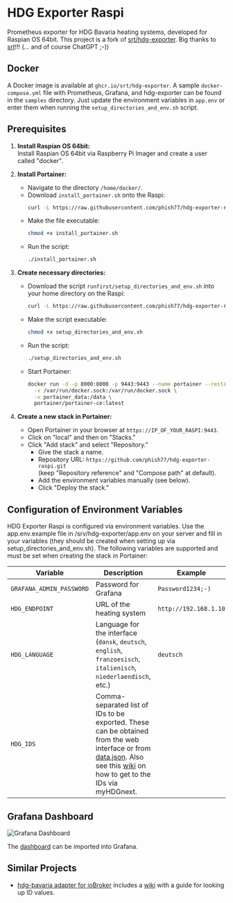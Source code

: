 # HDG Exporter Raspi

Prometheus exporter for HDG Bavaria heating systems, developed for Raspian OS 64bit. This project is a fork of [srt/hdg-exporter](https://github.com/srt/hdg-exporter). Big thanks to [srt](https://github.com/srt/hdg-exporter)!!! (... and of course ChatGPT ;-))

## Docker

A Docker image is available at `ghcr.io/srt/hdg-exporter`. A sample `docker-compose.yml` file with Prometheus, Grafana, and hdg-exporter can be found in the `samples` directory. Just update the environment variables in `app.env` or enter them when running the `setup_directories_and_env.sh` script.

## Prerequisites

1. **Install Raspian OS 64bit:**  
   Install Raspian OS 64bit via Raspberry Pi Imager and create a user called "docker".

2. **Install Portainer:**
   - Navigate to the directory `/home/docker/`.
   - Download `install_portainer.sh` onto the Raspi:  
     ```bash
     curl -L https://raw.githubusercontent.com/phish77/hdg-exporter-raspi/main/runfirst/install_portainer.sh -o install_portainer.sh
     ```
   - Make the file executable:  
     ```bash
     chmod +x install_portainer.sh
     ```
   - Run the script:  
     ```bash
     ./install_portainer.sh
     ```

3. **Create necessary directories:**
   - Download the script `runfirst/setup_directories_and_env.sh` into your home directory on the Raspi:  
     ```bash
     curl -L https://raw.githubusercontent.com/phish77/hdg-exporter-raspi/main/runfirst/setup_directories_and_env.sh -o setup_directories_and_env.sh
     ```
   - Make the script executable:  
     ```bash
     chmod +x setup_directories_and_env.sh
     ```
   - Run the script:  
     ```bash
     ./setup_directories_and_env.sh
     ```
   - Start Portainer:  
     ```bash
     docker run -d -p 8000:8000 -p 9443:9443 --name portainer --restart=always \
       -v /var/run/docker.sock:/var/run/docker.sock \
       -v portainer_data:/data \
       portainer/portainer-ce:latest
     ```

4. **Create a new stack in Portainer:**
   - Open Portainer in your browser at `https://IP_OF_YOUR_RASPI:9443`.
   - Click on "local" and then on "Stacks."
   - Click "Add stack" and select "Repository."
     - Give the stack a name.
     - Repository URL: `https://github.com/phish77/hdg-exporter-raspi.git`  
       (keep "Repository reference" and "Compose path" at default).
     - Add the environment variables manually (see below).
     - Click "Deploy the stack."

## Configuration of Environment Variables

HDG Exporter Raspi is configured via environment variables. Use the app.env.example file in /srv/hdg-exporter/app.env on your server and fill in your variables (they should be created when setting up via setup_directories_and_env.sh). The following variables are supported and must be set when creating the stack in Portainer:

| Variable                 | Description                                                                                                                                            | Example               |
|--------------------------|--------------------------------------------------------------------------------------------------------------------------------------------------------|-----------------------|
| `GRAFANA_ADMIN_PASSWORD` | Password for Grafana                                                                                                                                   | `Password1234;-)`     |
| `HDG_ENDPOINT`           | URL of the heating system                                                                                                                              | `http://192.168.1.10` |
| `HDG_LANGUAGE`           | Language for the interface (`dansk`, `deutsch`, `english`, `franzoesisch`, `italienisch`, `niederlaendisch`, etc.)                                     | `deutsch`             |
| `HDG_IDS`                | Comma-separated list of IDs to be exported. These can be obtained from the web interface or from [data.json](data.json).  Also see this [wiki](https://github.com/SteMaker/ioBroker.hdg-bavaria/wiki) on how to get to the IDs via myHDGnext.         |                       |

## Grafana Dashboard

![Grafana Dashboard](grafana/dashboard.png)

The [dashboard](sample/grafana/provisioning/dashboards/HDG.json) can be imported into Grafana.

## Similar Projects

- [hdg-bavaria adapter for ioBroker](https://github.com/SteMaker/ioBroker.hdg-bavaria) includes a [wiki](https://github.com/SteMaker/ioBroker.hdg-bavaria/wiki) with a guide for looking up ID values.
